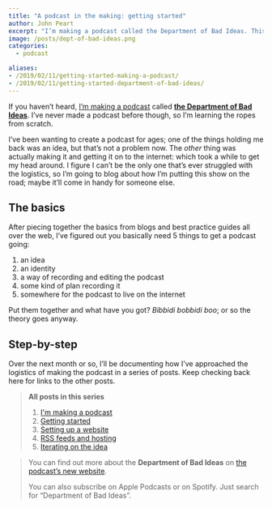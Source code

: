 ```yaml
---
title: "A podcast in the making: getting started"
author: John Peart
excerpt: "I’m making a podcast called the Department of Bad Ideas. This series of posts tell you a bit about how I’m doing it, in case you want to make your own."
image: /posts/dept-of-bad-ideas.png
categories:
  - podcast

aliases:
- /2019/02/11/getting-started-making-a-podcast/
- /2019/02/11/getting-started-department-of-bad-ideas/
---
```


If you haven’t heard, [I’m making a podcast](/2019/01/27/department-of-bad-ideas) called [**the Department of Bad Ideas**](//badideas.podcast.johnpe.art). I’ve never made a podcast before though, so I’m learning the ropes from scratch.

I’ve been wanting to create a podcast for ages; one of the things holding me back was an idea, but that’s not a problem now. The *other* thing was actually making it and getting it on to the internet: which took a while to get my head around. I figure I can’t be the only one that’s ever struggled with the logistics, so I’m going to blog about how I’m putting this show on the road; maybe it’ll come in handy for someone else.

## The basics

After piecing together the basics from blogs and best practice guides all over the web, I’ve figured out you basically need 5 things to get a podcast going:

1. an idea
2. an identity
3. a way of recording and editing the podcast
4. some kind of plan recording it
5. somewhere for the podcast to live on the internet

Put them together and what have you got? *Bibbidi bobbidi boo*; or so the theory goes anyway.

## Step-by-step

Over the next month or so, I’ll be documenting how I’ve approached the logistics of making the podcast in a series of posts. Keep checking back here for links to the other posts.

> **All posts in this series**
>
> 1. [I'm making a podcast](/2019/01/27/department-of-bad-ideas)
> 2. [Getting started](/2019/02/11/getting-started-department-of-bad-ideas)
> 3. [Setting up a website](/2019/02/11/department-of-bad-ideas-hosting-and-website)
> 4. [RSS feeds and hosting](/2019/05/27/department-of-bad-ideas-rss-feeds-and-hosting)
> 5. [Iterating on the idea](/2020/03/15/department-of-bad-ideas-iterating-on-the-idea)


> You can find out more about the **Department of Bad Ideas** on [the podcast’s new website](//badideas.podcast.johnpe.art).
>
> You can also subscribe on Apple Podcasts or on Spotify. Just search for “Department of Bad Ideas”.
